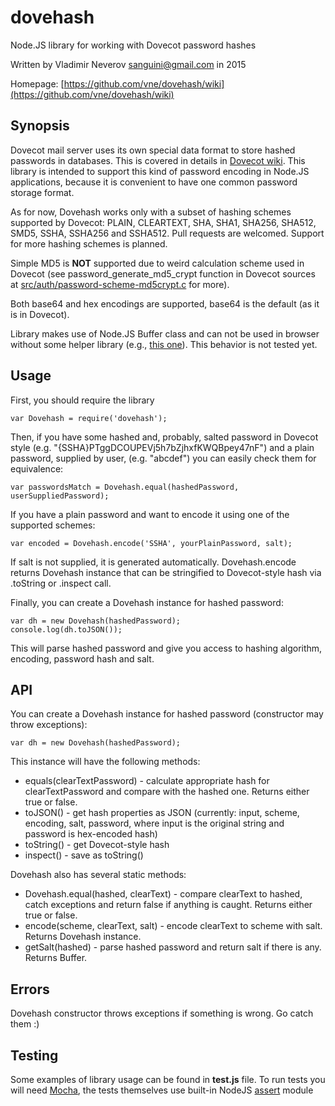dovehash
==========

Node.JS library for working with Dovecot password hashes

Written by Vladimir Neverov <sanguini@gmail.com> in 2015

Homepage: [https://github.com/vne/dovehash/wiki](https://github.com/vne/dovehash/wiki)

Synopsis
--------

Dovecot mail server uses its own special data format to store hashed passwords in databases. This is covered in details
in [Dovecot wiki](http://wiki2.dovecot.org/Authentication/PasswordSchemes). This library is intended to support
this kind of password encoding in Node.JS applications, because it is convenient to have one common password storage
format.

As for now, Dovehash works only with a subset of hashing schemes supported by Dovecot:
PLAIN, CLEARTEXT, SHA, SHA1, SHA256, SHA512, SMD5, SSHA, SSHA256 and SSHA512.
Pull requests are welcomed. Support for more hashing schemes is planned.

Simple MD5 is **NOT** supported due to weird calculation scheme used in Dovecot (see password\_generate\_md5\_crypt function in Dovecot sources at [src/auth/password-scheme-md5crypt.c](http://hg.dovecot.org/dovecot-2.2/file/3d612ade5d75/src/auth/password-scheme-md5crypt.c) for more).

Both base64 and hex encodings are supported, base64 is the default (as it is in Dovecot).

Library makes use of Node.JS Buffer class and can not be used in browser without some helper library (e.g., [this one](https://github.com/feross/buffer)).
This behavior is not tested yet.

Usage
-----

First, you should require the library

	var Dovehash = require('dovehash');

Then, if you have some hashed and, probably, salted password in Dovecot style
(e.g. "{SSHA}PTggDCOUPEVj5h7bZjhxfKWQBpey47nF") and a plain password, supplied by user, (e.g. "abcdef")
you can easily check them for equivalence:

	var passwordsMatch = Dovehash.equal(hashedPassword, userSuppliedPassword);

If you have a plain password and want to encode it using one of the supported schemes:

	var encoded = Dovehash.encode('SSHA', yourPlainPassword, salt);

If salt is not supplied, it is generated automatically. Dovehash.encode returns Dovehash instance that
can be stringified to Dovecot-style hash via .toString or .inspect call.

Finally, you can create a Dovehash instance for hashed password:

	var dh = new Dovehash(hashedPassword);
	console.log(dh.toJSON());

This will parse hashed password and give you access to hashing algorithm, encoding, password hash and salt.

API
---

You can create a Dovehash instance for hashed password (constructor may throw exceptions):

	var dh = new Dovehash(hashedPassword);

This instance will have the following methods:

 - equals(clearTextPassword) - calculate appropriate hash for clearTextPassword and compare with the hashed one. Returns either true or false.
 - toJSON() - get hash properties as JSON (currently: input, scheme, encoding, salt, password, where input is the original string and password is hex-encoded hash)
 - toString() - get Dovecot-style hash
 - inspect() - save as toString()

Dovehash also has several static methods:

 - Dovehash.equal(hashed, clearText) - compare clearText to hashed, catch exceptions and return false if anything is caught. Returns either true or false.
 - encode(scheme, clearText, salt) - encode clearText to scheme with salt. Returns Dovehash instance.
 - getSalt(hashed) - parse hashed password and return salt if there is any. Returns Buffer.

Errors
------

Dovehash constructor throws exceptions if something is wrong. Go catch them :)

Testing
-------

Some examples of library usage can be found in **test.js** file. To run tests you will
need [Mocha](http://visionmedia.github.io/mocha/), the tests themselves use built-in
NodeJS [assert](http://nodejs.org/api/assert.html) module
